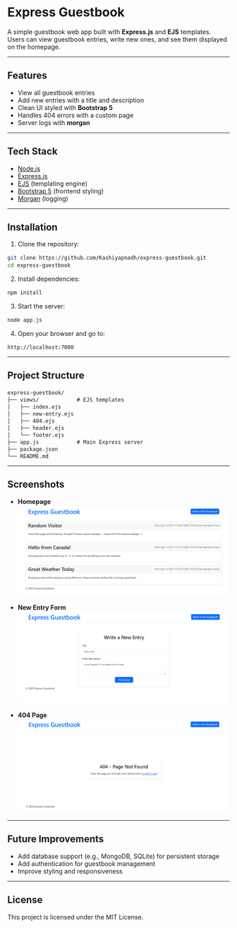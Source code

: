 

# Express Guestbook

A simple guestbook web app built with **Express.js** and **EJS** templates.  
Users can view guestbook entries, write new ones, and see them displayed on the homepage.

---

## Features

- View all guestbook entries
- Add new entries with a title and description
- Clean UI styled with **Bootstrap 5**
- Handles 404 errors with a custom page
- Server logs with **morgan**

---

## Tech Stack

- [Node.js](https://nodejs.org/)
- [Express.js](https://expressjs.com/)
- [EJS](https://ejs.co/) (templating engine)
- [Bootstrap 5](https://getbootstrap.com/) (frontend styling)
- [Morgan](https://github.com/expressjs/morgan) (logging)

---

## Installation

1. Clone the repository:

```bash
git clone https://github.com/Kashiyapnadh/express-guestbook.git
cd express-guestbook
````

2. Install dependencies:

```bash
npm install
```

3. Start the server:

```bash
node app.js
```

4. Open your browser and go to:

```
http://localhost:7000
```

---

## Project Structure

```
express-guestbook/
├── views/            # EJS templates
│   ├── index.ejs
│   ├── new-entry.ejs
│   ├── 404.ejs
│   ├── header.ejs
│   └── footer.ejs
├── app.js            # Main Express server
├── package.json
└── README.md
```

---

## Screenshots

* **Homepage**
  ![Homepage Screenshot](assets/screenshots/homepage.png)

* **New Entry Form**
  ![New Entry Screenshot](assets/screenshots/new-entry.png)

* **404 Page**
  ![404 Screenshot](assets/screenshots/404.png)

---

## Future Improvements

* Add database support (e.g., MongoDB, SQLite) for persistent storage
* Add authentication for guestbook management
* Improve styling and responsiveness


---

## License

This project is licensed under the MIT License.

